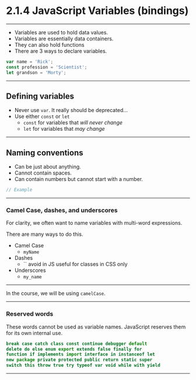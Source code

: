 # 2.1.4 JavaScript Variables (bindings)

---

- Variables are used to hold data values.
- Variables are essentially data containers.
- They can also hold functions
- There are 3 ways to declare variables.

```js
var name = 'Rick';
const profession = 'Scientist';
let grandson = 'Morty';
```

---
## Defining variables

- Never use `var`. It really should be deprecated...
- Use either `const` or `let`
    - `const` for variables that _will never change_
    - `let` for variables that _may change_

---

## Naming conventions

- Can be just about anything.
- Cannot contain spaces.
- Can contain numbers but cannot start with a number.

```js
// Example

```

---

### Camel Case, dashes, and underscores

For clarity, we often want to name variables with multi-word expressions.

There are many ways to do this.

- Camel Case
    - `myName`
- Dashes
    - `` avoid in JS useful for classes in CSS only
- Underscores
    - `my_name`

---

In the course, we will be using `camelCase`.

---

### Reserved words

These words cannot be used as variable names. JavaScript reserves them for its own internal use.

```js
break case catch class const continue debugger default
delete do else enum export extends false finally for
function if implements import interface in instanceof let
new package private protected public return static super
switch this throw true try typeof var void while with yield
```

---